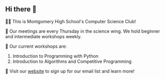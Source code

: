 ## Hi there 👋

🙋‍♀️ This is Montgomery High School's Computer Science Club!

👩‍ Our meetings are every Thursday in the science wing. We hold beginner and intermediate workshops weekly.

🍿 Our current workshops are:
1. Introduction to Programming with Python
2. Introduction to Algorithms and Competitive Programming

🧙 Visit our [website](https://montycompsci.netlify.app) to sign up for our email list and learn more!
